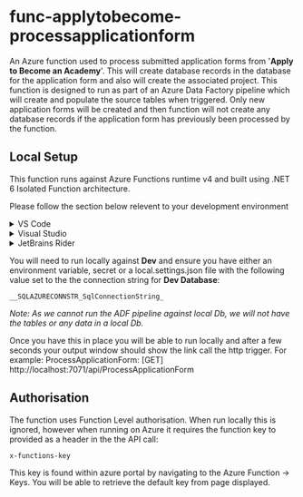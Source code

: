 # func-applytobecome-processapplicationform

An Azure function used to process submitted application forms from '**Apply to Become an Academy**'.  This will create database records in the database for the application form and also will create the associated project.  This function is designed to run as part of an Azure Data Factory pipeline which will create and populate the source tables when triggered.  Only new application forms will be created and then function will not create any database records if the application form has previously been processed by the function.

## Local Setup

This function runs against Azure Functions runtime v4 and built using .NET 6 Isolated Function architecture.

Please follow the section below relevent to your development environment

<details>
  <summary> VS Code</summary>
  
  * [.NET 6.0 SDK](<https://dotnet.microsoft.com/en-us/download/dotnet/6.0>)
  
  * [Azure Functions Core Tools version 4.x](https://docs.microsoft.com/en-us/azure/azure-functions/functions-run-local#install-the-azure-functions-core-tools)
  
  * [C# extension for Visual Studio Code](https://marketplace.visualstudio.com/items?itemName=ms-azuretools.vscode-azurefunctions)
  
  * [Azure Functions extension for Visual Studio Code](https://marketplace.visualstudio.com/items?itemName=ms-azuretools.vscode-azurefunctions)
  
</details>
<details>
  <summary>Visual Studio</summary>
  
  * Visual Studio 2022, which supports .NET 6.0. Make sure to select the **Azure development** workload during installation.
</details>
<details>
  <summary>JetBrains Rider</summary>
  
  * [.NET 6.0 SDK](<https://dotnet.microsoft.com/en-us/download/dotnet/6.0>)
  
  * Go to the Settings (ctrl+alt+s) > Plugins tab and search for "Azure Toolkit for Rider" and install it. Restart Rider.
  
  * Settings > Tools tab: "Azure". Select the Functions subsection, and install the latest version of the Azure Functions Core Tools. Restart Rider.
</details>

You will need to run locally against **Dev** and ensure you have either an environment variable, secret or a local.settings.json file with
the following value set to the the connection string for **Dev Database**:

`__SQLAZURECONNSTR_SqlConnectionString_`

_Note: As we cannot run the ADF pipeline against local Db, we will not have the tables or any data in a local Db._
  
 
Once you have this in place you will be able to run locally and after a few seconds your output window should show the link call the http trigger.
For example: ProcessApplicationForm: [GET] http://localhost:7071/api/ProcessApplicationForm

## Authorisation
  
The function uses Function Level authorisation.  When run locally this is ignored, however when running on Azure it requires the function key to provided as a header in the the API call:
  
`x-functions-key`
  
 This key is found within azure portal by navigating to the Azure Function -> Keys.  You will be able to retrieve the default key from page displayed.
  
 
  

